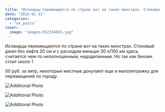 ```yaml
---
title: "Исландцы перемещаются по стране вот на таких монстрах. Стоковый джип без лифта 20 см и с расходом ме..."
date: "2015-01-31"
categories: 
  - "vk_posts"
cover:
  image: "images/352134655.jpg"
---
```


Исландцы перемещаются по стране вот на таких монстрах. Стоковый джип без лифта 20 см и с расходом меньше 30 л/100 км здесь считается чем-то неполноценным, недоделанным. Но так как бензин стоит около 1

<!--more--> 00 руб. за литр, некоторые местные докупают еще и малолитражку для перемещений по городу.

![Additional Photo](https://vodpop.ru/wp-content/uploads/2023/07/352134656.jpg)

![Additional Photo](https://vodpop.ru/wp-content/uploads/2023/07/352134657.jpg)

![Additional Photo](https://vodpop.ru/wp-content/uploads/2023/07/352134658.jpg)
